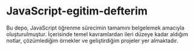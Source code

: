 # JavaScript-egitim-defterim
Bu depo, JavaScript öğrenme sürecimin tamamını belgelemek amacıyla oluşturulmuştur. İçerisinde temel kavramlardan ileri düzeye kadar aldığım notlar, çözümlediğim örnekler ve geliştirdiğim projeler yer almaktadır.
